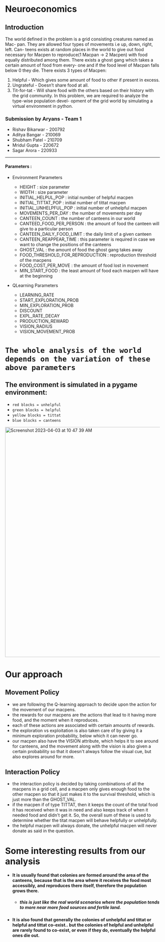# Neuroeconomics

## Introduction
The world defined in the problem is a grid consisting creatures named as Mac-
pan. They are allowed four types of movements i.e up, down, right, left. Can-
teens exists at random places in the world to give out food necessary for Macpen
to reproduce(1 Macpan → 2 Macpen) with food equally distributed among them.
There exists a ghost gang which takes a certain amount of food from every-
one and if the food level of Macpan falls below 0 they die.
There exists 3 types of Macpen:
1. Helpful - Which gives some amount of food to other if present in excess.
2. Ungrateful - Doesn’t share food at all.
3. Tit-for-tat - Will share food with the others based on their history with
the grid community.
In this problem, we are required to analyze the type-wise population devel-
opment of the grid world by simulating a virtual environment in python.

### Submission by Aryans - Team 1
* Rishav Bikarwar - 200792
* Aditya Bangar - 210069
* Shubham Patel - 210709
* Mridul Gupta - 220672
* Sagar Arora - 220933
<hr/>

#### Parameters :
* Environment Parameters 
    - HEIGHT                          : size parameter
    - WIDTH                           : size parameter
    - INITIAL_HELPUL_POP              : initial number of helpful macpen
    - INITIAL_TITTAT_POP              : initial number of tittat macpen
    - INITIAL_UNHELPFUL_POP           : initial number of unhelpful macpen
    - MOVEMENTS_PER_DAY               : the number of movements per day
    - CANTEEN_COUNT                   : the number of canteens in our world
    - CANTEED_FOOD_PER_PERSON         : the amount of food the canteen will give to a particular person
    - CANTEEN_DAILY_FOOD_LIMIT        : the daily limit of a given canteen
    - CANTEEN_REAPPEAR_TIME           : this parameter is required in case we want to change the positions of the canteens
    - GHOST_VAL                       : the amount of food the ghost gang takes away
    - FOOD_THRESHOLD_FOR_REPRODUCTION : reproduction threshold of the macpens
    - FOOD_COST_PER_MOVE              : the amount of food lost in movement
    - MIN_START_FOOD                  : the least amount of food each macpen will have at the beginning

* QLearning Parameters
    - LEARNING_RATE
    - START_EXPLORATION_PROB
    - MIN_EXPLORATION_PROB 
    - DISCOUNT 
    - EXPL_RATE_DECAY 
    - PRODUCTION_REWARD 
    - VISION_RADIUS 
    - VISION_MOVEMENT_PROB

# ```The whole analysis of the world depends on the variation of these above parameters```

## The environment is simulated in a pygame environment:
* `red blocks = unhelpful`
* `green blocks = helpful`
* `yellow blocks = tittat`
* `blue blocks = canteens`
<img width="748" alt="Screenshot 2023-04-03 at 10 47 39 AM" src="https://user-images.githubusercontent.com/99525836/229417701-7c58d635-0626-44f2-a86b-b042bcdae6b6.png">

# Our approach
## Movement Policy
- we are following the Q-learning approach to decide upon the action for the movement of our macpens.
- the rewards for our macpens are the actions that lead to it having more food, and the moment when it reproduces.
- each of these actions are associated with certain amounts of rewards.
- the exploration vs exploitation is also taken care of by giving it a minimum exploration probability, below which it can never go.
- our macpen also have the VISION attribute, which helps it to see around for canteens, and the movement along with the vision is also given a certain probability so that it doesn't always follow the visual cue, but also explores around for more.
## Interaction Policy
- the interaction policy is decided by taking combinations of all the macpens in a grid cell, and a macpen only gives enough food to the other macpen so that it just makes it to the survival threshold, which is just more than the GHOST_VAL.
- if the macpen if of type TITTAT, then it keeps the count of the total food it has received when it was in need and also keeps track of when it needed food and didn't get it. So, the overall sum of these is used to determine whether the titat macpen will behave helpfully or unhelpfully.
- the helpful macpen will always donate, the unhelpful macpen will never donate as said in the question.

# Some interesting results from our analysis
* #### It is usually found that colonies are formed around the area of the canteens, because that is the area where it receives the food most accessibly, and reproduces there itself, therefore the population grows there.
    - ##### this is just like the real world scenarios where the population tends to more near more food sources and fertile land.
* #### It is also found that generally the colonies of unhelpful and tittat or helpful and tittat co-exist.. but the colonies of helpful and unhelpful are rarely found to co-exist, or even if they do, eventually the helpful ones die out.
